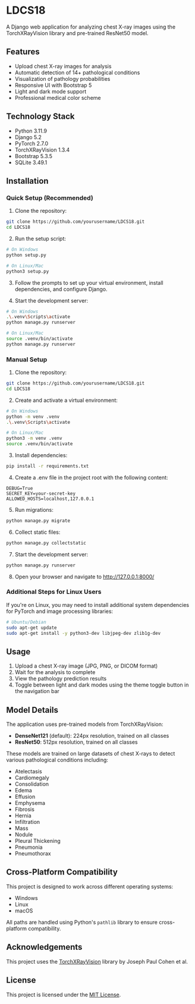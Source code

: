 # LDCS18

A Django web application for analyzing chest X-ray images using the TorchXRayVision library and pre-trained ResNet50 model.

## Features

- Upload chest X-ray images for analysis
- Automatic detection of 14+ pathological conditions
- Visualization of pathology probabilities
- Responsive UI with Bootstrap 5
- Light and dark mode support
- Professional medical color scheme

## Technology Stack

- Python 3.11.9
- Django 5.2
- PyTorch 2.7.0
- TorchXRayVision 1.3.4
- Bootstrap 5.3.5
- SQLite 3.49.1

## Installation

### Quick Setup (Recommended)

1. Clone the repository:
```bash
git clone https://github.com/yourusername/LDCS18.git
cd LDCS18
```

2. Run the setup script:
```bash
# On Windows
python setup.py

# On Linux/Mac
python3 setup.py
```

3. Follow the prompts to set up your virtual environment, install dependencies, and configure Django.

4. Start the development server:
```bash
# On Windows
.\.venv\Scripts\activate
python manage.py runserver

# On Linux/Mac
source .venv/bin/activate
python manage.py runserver
```

### Manual Setup

1. Clone the repository:
```bash
git clone https://github.com/yourusername/LDCS18.git
cd LDCS18
```

2. Create and activate a virtual environment:
```bash
# On Windows
python -m venv .venv
.\.venv\Scripts\activate

# On Linux/Mac
python3 -m venv .venv
source .venv/bin/activate
```

3. Install dependencies:
```bash
pip install -r requirements.txt
```

4. Create a .env file in the project root with the following content:
```
DEBUG=True
SECRET_KEY=your-secret-key
ALLOWED_HOSTS=localhost,127.0.0.1
```

5. Run migrations:
```bash
python manage.py migrate
```

6. Collect static files:
```bash
python manage.py collectstatic
```

7. Start the development server:
```bash
python manage.py runserver
```

8. Open your browser and navigate to http://127.0.0.1:8000/

### Additional Steps for Linux Users

If you're on Linux, you may need to install additional system dependencies for PyTorch and image processing libraries:

```bash
# Ubuntu/Debian
sudo apt-get update
sudo apt-get install -y python3-dev libjpeg-dev zlib1g-dev
```

## Usage

1. Upload a chest X-ray image (JPG, PNG, or DICOM format)
2. Wait for the analysis to complete
3. View the pathology prediction results
4. Toggle between light and dark modes using the theme toggle button in the navigation bar

## Model Details

The application uses pre-trained models from TorchXRayVision:

- **DenseNet121** (default): 224px resolution, trained on all classes
- **ResNet50**: 512px resolution, trained on all classes

These models are trained on large datasets of chest X-rays to detect various pathological conditions including:

- Atelectasis
- Cardiomegaly
- Consolidation
- Edema
- Effusion
- Emphysema
- Fibrosis
- Hernia
- Infiltration
- Mass
- Nodule
- Pleural Thickening
- Pneumonia
- Pneumothorax

## Cross-Platform Compatibility

This project is designed to work across different operating systems:

- Windows
- Linux
- macOS

All paths are handled using Python's `pathlib` library to ensure cross-platform compatibility.

## Acknowledgements

This project uses the [TorchXRayVision](https://github.com/mlmed/torchxrayvision) library by Joseph Paul Cohen et al.

## License

This project is licensed under the [MIT License](LICENSE). 